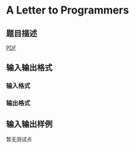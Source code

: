 # A Letter to Programmers

## 题目描述

[problemUrl]: https://uva.onlinejudge.org/index.php?option=com_onlinejudge&Itemid=8&category=447&page=show_problem&problem=4243

[PDF](https://uva.onlinejudge.org/external/14/p1497.pdf)

## 输入输出格式

### 输入格式

### 输出格式

## 输入输出样例

暂无测试点

